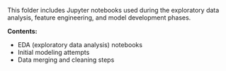 This folder includes Jupyter notebooks used during the exploratory data analysis, feature engineering, and model development phases.

**Contents:**
- EDA (exploratory data analysis) notebooks
- Initial modeling attempts
- Data merging and cleaning steps
